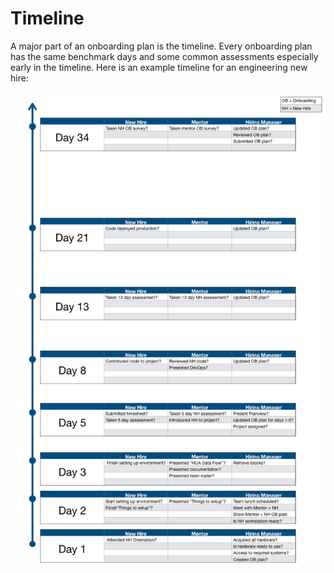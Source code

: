 <!-- title:Timeline, description:A timeline with benchmarks-->
# Timeline
A major part of an onboarding plan is the timeline. Every onboarding plan has the same benchmark days and some common assessments especially early in the timeline.  Here is an example timeline for an engineering new hire:

![Onboarding Timeline](resources/Onboarding-timeline.png)
